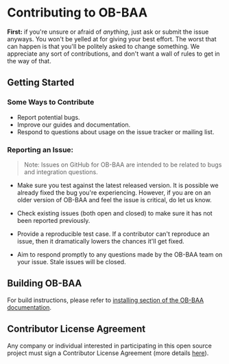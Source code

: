 # Contributing to OB-BAA

**First:** if you're unsure or afraid of _anything_, just ask or submit the issue anyways. You won't be yelled at for giving your best effort.  The worst that can happen is that you'll be politely asked to change something. We appreciate any sort of contributions, and don't want a wall of rules to get in the way of that.

## Getting Started
### Some Ways to Contribute
* Report potential bugs.
* Improve our guides and documentation.
* Respond to questions about usage on the issue tracker or mailing list.

### Reporting an Issue:
>Note: Issues on GitHub for OB-BAA are intended to be related to bugs and integration questions. 

* Make sure you test against the latest released version. It is possible we already fixed the bug you're experiencing. However, if you are on an older version of OB-BAA and feel the issue is critical, do let us know.

* Check existing issues (both open and closed) to make sure it has not been reported previously.

* Provide a reproducible test case. If a contributor can't reproduce an issue, then it dramatically lowers the chances it'll get fixed.

* Aim to respond promptly to any questions made by the OB-BAA team on your issue. Stale issues will be closed.

## Building OB-BAA

For build instructions, please refer to [installing section of the OB-BAA documentation](https://obbaa.broadband-forum.org/installing).

## Contributor License Agreement

Any company or individual interested in participating in this open source project must sign a Contributor License Agreement (more details [here](https://wiki.broadband-forum.org/download/attachments/87557378/OB-BAA%20CLA%2013Dec2017%20%281%29.pdf?version=1&modificationDate=1580411867544&api=v2)).